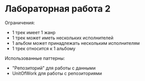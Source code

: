 # Лабораторная работа 2
Ограничения:
- 1 трек имеет 1 жанр
- 1 трек может иметь нескольких исполнителей
- 1 альбом может принадлежать нескольким исполнителям
- 1 трек относится к 1 альбому

Использованные паттерны:
- "Репозиторий" для работы с данными
- UnitOfWork для работы с репозиториями
